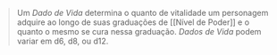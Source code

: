 > Um *Dado de Vida* determina o quanto de vitalidade um personagem adquire ao longo de suas graduações de [[Nível de Poder]] e o quanto o mesmo se cura nessa graduação. *Dados de Vida* podem variar em d6, d8, ou d12.